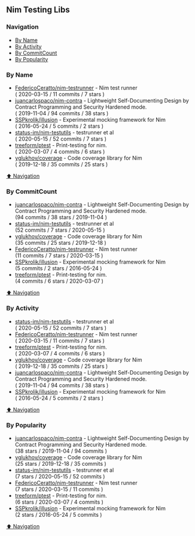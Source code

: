 ## Nim Testing Libs

### Navigation

- [By Name](#by-name)
- [By Activity](#by-activity)
- [By CommitCount](#by-commitcount)
- [By Popularity](#by-popularity)

### By Name
<!-- PROJECTS_LIST -->
- [FedericoCeratto/nim-testrunner](https://github.com/FedericoCeratto/nim-testrunner) - Nim test runner <br/> ( 2020-03-15 / 11 commits / 7 stars )
- [juancarlospaco/nim-contra](https://github.com/juancarlospaco/nim-contra) - Lightweight Self-Documenting Design by Contract Programming and Security Hardened mode. <br/> ( 2019-11-04 / 94 commits / 38 stars )
- [SSPkrolik/illusion](https://github.com/SSPkrolik/illusion) - Experimental mocking framework for Nim <br/> ( 2016-05-24 / 5 commits / 2 stars )
- [status-im/nim-testutils](https://github.com/status-im/nim-testutils) - testrunner et al <br/> ( 2020-05-15 / 52 commits / 7 stars )
- [treeform/ptest](https://github.com/treeform/ptest) - Print-testing for nim. <br/> ( 2020-03-07 / 4 commits / 6 stars )
- [yglukhov/coverage](https://github.com/yglukhov/coverage) - Code coverage library for Nim <br/> ( 2019-12-18 / 35 commits / 25 stars )
<!-- /PROJECTS_LIST -->

[⬆ Navigation](#navigation)

### By CommitCount
<!-- COMMITCOUNT_LIST -->
- [juancarlospaco/nim-contra](https://github.com/juancarlospaco/nim-contra) - Lightweight Self-Documenting Design by Contract Programming and Security Hardened mode. <br/> (94 commits / 38 stars / 2019-11-04 )
- [status-im/nim-testutils](https://github.com/status-im/nim-testutils) - testrunner et al <br/> (52 commits / 7 stars / 2020-05-15 )
- [yglukhov/coverage](https://github.com/yglukhov/coverage) - Code coverage library for Nim <br/> (35 commits / 25 stars / 2019-12-18 )
- [FedericoCeratto/nim-testrunner](https://github.com/FedericoCeratto/nim-testrunner) - Nim test runner <br/> (11 commits / 7 stars / 2020-03-15 )
- [SSPkrolik/illusion](https://github.com/SSPkrolik/illusion) - Experimental mocking framework for Nim <br/> (5 commits / 2 stars / 2016-05-24 )
- [treeform/ptest](https://github.com/treeform/ptest) - Print-testing for nim. <br/> (4 commits / 6 stars / 2020-03-07 )
<!-- /COMMITCOUNT_LIST -->
[⬆ Navigation](#navigation)

### By Activity
<!-- ACTIVITY_LIST -->
- [status-im/nim-testutils](https://github.com/status-im/nim-testutils) - testrunner et al <br/> ( 2020-05-15 / 52 commits / 7 stars )
- [FedericoCeratto/nim-testrunner](https://github.com/FedericoCeratto/nim-testrunner) - Nim test runner <br/> ( 2020-03-15 / 11 commits / 7 stars )
- [treeform/ptest](https://github.com/treeform/ptest) - Print-testing for nim. <br/> ( 2020-03-07 / 4 commits / 6 stars )
- [yglukhov/coverage](https://github.com/yglukhov/coverage) - Code coverage library for Nim <br/> ( 2019-12-18 / 35 commits / 25 stars )
- [juancarlospaco/nim-contra](https://github.com/juancarlospaco/nim-contra) - Lightweight Self-Documenting Design by Contract Programming and Security Hardened mode. <br/> ( 2019-11-04 / 94 commits / 38 stars )
- [SSPkrolik/illusion](https://github.com/SSPkrolik/illusion) - Experimental mocking framework for Nim <br/> ( 2016-05-24 / 5 commits / 2 stars )
<!-- /ACTIVITY_LIST -->

[⬆ Navigation](#navigation)

### By Popularity
<!-- POPULARITY_LIST -->
- [juancarlospaco/nim-contra](https://github.com/juancarlospaco/nim-contra) - Lightweight Self-Documenting Design by Contract Programming and Security Hardened mode. <br/> (38 stars / 2019-11-04 / 94 commits )
- [yglukhov/coverage](https://github.com/yglukhov/coverage) - Code coverage library for Nim <br/> (25 stars / 2019-12-18 / 35 commits )
- [status-im/nim-testutils](https://github.com/status-im/nim-testutils) - testrunner et al <br/> (7 stars / 2020-05-15 / 52 commits )
- [FedericoCeratto/nim-testrunner](https://github.com/FedericoCeratto/nim-testrunner) - Nim test runner <br/> (7 stars / 2020-03-15 / 11 commits )
- [treeform/ptest](https://github.com/treeform/ptest) - Print-testing for nim. <br/> (6 stars / 2020-03-07 / 4 commits )
- [SSPkrolik/illusion](https://github.com/SSPkrolik/illusion) - Experimental mocking framework for Nim <br/> (2 stars / 2016-05-24 / 5 commits )
<!-- /POPULARITY_LIST -->

[⬆ Navigation](#navigation)
